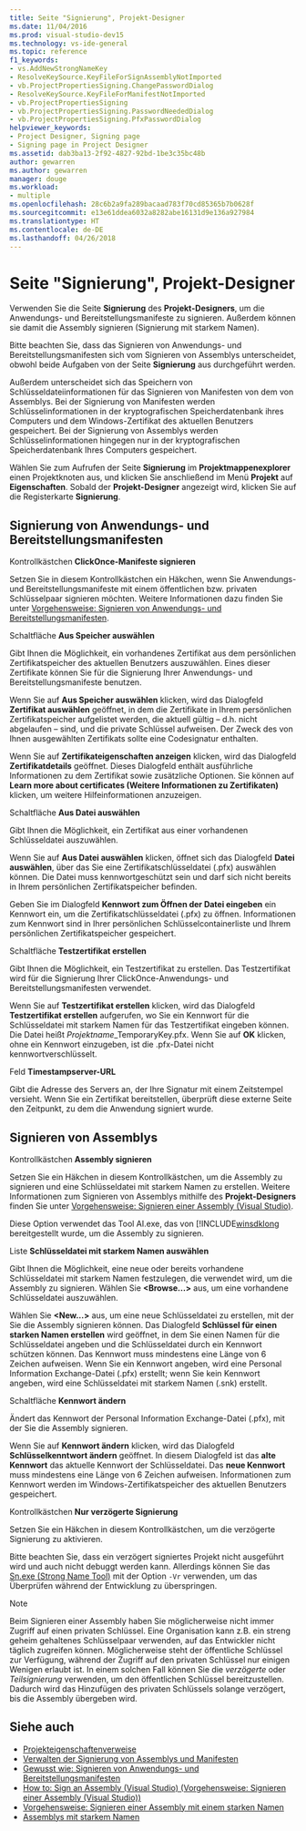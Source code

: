 ```yaml
---
title: Seite "Signierung", Projekt-Designer
ms.date: 11/04/2016
ms.prod: visual-studio-dev15
ms.technology: vs-ide-general
ms.topic: reference
f1_keywords:
- vs.AddNewStrongNameKey
- ResolveKeySource.KeyFileForSignAssemblyNotImported
- vb.ProjectPropertiesSigning.ChangePasswordDialog
- ResolveKeySource.KeyFileForManifestNotImported
- vb.ProjectPropertiesSigning
- vb.ProjectPropertiesSigning.PasswordNeededDialog
- vb.ProjectPropertiesSigning.PfxPasswordDialog
helpviewer_keywords:
- Project Designer, Signing page
- Signing page in Project Designer
ms.assetid: dab3ba13-2f92-4827-92bd-1be3c35bc48b
author: gewarren
ms.author: gewarren
manager: douge
ms.workload:
- multiple
ms.openlocfilehash: 28c6b2a9fa289bacaad783f70cd85365b7b0628f
ms.sourcegitcommit: e13e61ddea6032a8282abe16131d9e136a927984
ms.translationtype: HT
ms.contentlocale: de-DE
ms.lasthandoff: 04/26/2018
---
```

# <a name="signing-page-project-designer"></a>Seite "Signierung", Projekt-Designer
Verwenden Sie die Seite **Signierung** des **Projekt-Designers**, um die Anwendungs- und Bereitstellungsmanifeste zu signieren. Außerdem können sie damit die Assembly signieren (Signierung mit starkem Namen).

 Bitte beachten Sie, dass das Signieren von Anwendungs- und Bereitstellungsmanifesten sich vom Signieren von Assemblys unterscheidet, obwohl beide Aufgaben von der Seite **Signierung** aus durchgeführt werden.

 Außerdem unterscheidet sich das Speichern von Schlüsseldateiinformationen für das Signieren von Manifesten von dem von Assemblys. Bei der Signierung von Manifesten werden Schlüsselinformationen in der kryptografischen Speicherdatenbank ihres Computers und dem Windows-Zertifikat des aktuellen Benutzers gespeichert. Bei der Signierung von Assemblys werden Schlüsselinformationen hingegen nur in der kryptografischen Speicherdatenbank Ihres Computers gespeichert.

 Wählen Sie zum Aufrufen der Seite **Signierung** im **Projektmappenexplorer** einen Projektknoten aus, und klicken Sie anschließend im Menü **Projekt** auf **Eigenschaften**. Sobald der **Projekt-Designer** angezeigt wird, klicken Sie auf die Registerkarte **Signierung**.

## <a name="application-and-deployment-manifest-signing"></a>Signierung von Anwendungs- und Bereitstellungsmanifesten
 Kontrollkästchen **ClickOnce-Manifeste signieren**

 Setzen Sie in diesem Kontrollkästchen ein Häkchen, wenn Sie Anwendungs- und Bereitstellungsmanifeste mit einem öffentlichen bzw. privaten Schlüsselpaar signieren möchten. Weitere Informationen dazu finden Sie unter [Vorgehensweise: Signieren von Anwendungs- und Bereitstellungsmanifesten](../../ide/how-to-sign-application-and-deployment-manifests.md).

 Schaltfläche **Aus Speicher auswählen**

 Gibt Ihnen die Möglichkeit, ein vorhandenes Zertifikat aus dem persönlichen Zertifikatspeicher des aktuellen Benutzers auszuwählen. Eines dieser Zertifikate können Sie für die Signierung Ihrer Anwendungs- und Bereitstellungsmanifeste benutzen.

 Wenn Sie auf **Aus Speicher auswählen** klicken, wird das Dialogfeld **Zertifikat auswählen** geöffnet, in dem die Zertifikate in Ihrem persönlichen Zertifikatspeicher aufgelistet werden, die aktuell gültig – d.h. nicht abgelaufen – sind, und die private Schlüssel aufweisen. Der Zweck des von Ihnen ausgewählten Zertifikats sollte eine Codesignatur enthalten.

 Wenn Sie auf **Zertifikateigenschaften anzeigen** klicken, wird das Dialogfeld **Zertifikatdetails** geöffnet. Dieses Dialogfeld enthält ausführliche Informationen zu dem Zertifikat sowie zusätzliche Optionen. Sie können auf **Learn more about certificates (Weitere Informationen zu Zertifikaten)** klicken, um weitere Hilfeinformationen anzuzeigen.

 Schaltfläche **Aus Datei auswählen**

 Gibt Ihnen die Möglichkeit, ein Zertifikat aus einer vorhandenen Schlüsseldatei auszuwählen.

 Wenn Sie auf **Aus Datei auswählen** klicken, öffnet sich das Dialogfeld **Datei auswählen**, über das Sie eine Zertifikatschlüsseldatei (.pfx) auswählen können. Die Datei muss kennwortgeschützt sein und darf sich nicht bereits in Ihrem persönlichen Zertifikatspeicher befinden.

 Geben Sie im Dialogfeld **Kennwort zum Öffnen der Datei eingeben** ein Kennwort ein, um die Zertifikatschlüsseldatei (.pfx) zu öffnen. Informationen zum Kennwort sind in Ihrer persönlichen Schlüsselcontainerliste und Ihrem persönlichen Zertifikatspeicher gespeichert.

 Schaltfläche **Testzertifikat erstellen**

 Gibt Ihnen die Möglichkeit, ein Testzertifikat zu erstellen. Das Testzertifikat wird für die Signierung Ihrer ClickOnce-Anwendungs- und Bereitstellungsmanifesten verwendet.

 Wenn Sie auf **Testzertifikat erstellen** klicken, wird das Dialogfeld **Testzertifikat erstellen** aufgerufen, wo Sie ein Kennwort für die Schlüsseldatei mit starkem Namen für das Testzertifikat eingeben können. Die Datei heißt *Projektname*_TemporaryKey.pfx. Wenn Sie auf **OK** klicken, ohne ein Kennwort einzugeben, ist die .pfx-Datei nicht kennwortverschlüsselt.

 Feld **Timestampserver-URL**

 Gibt die Adresse des Servers an, der Ihre Signatur mit einem Zeitstempel versieht. Wenn Sie ein Zertifikat bereitstellen, überprüft diese externe Seite den Zeitpunkt, zu dem die Anwendung signiert wurde.

## <a name="assembly-signing"></a>Signieren von Assemblys
 Kontrollkästchen **Assembly signieren**

 Setzen Sie ein Häkchen in diesem Kontrollkästchen, um die Assembly zu signieren und eine Schlüsseldatei mit starkem Namen zu erstellen. Weitere Informationen zum Signieren von Assemblys mithilfe des **Projekt-Designers** finden Sie unter [Vorgehensweise: Signieren einer Assembly (Visual Studio)](../managing-assembly-and-manifest-signing.md#how-to-sign-an-assembly-in-visual-studio).

 Diese Option verwendet das Tool AI.exe, das von [!INCLUDE[winsdklong](/dotnet/framework/app-domains/how-to-sign-an-assembly-with-a-strong-name) bereitgestellt wurde, um die Assembly zu signieren.

 Liste **Schlüsseldatei mit starkem Namen auswählen**

 Gibt Ihnen die Möglichkeit, eine neue oder bereits vorhandene Schlüsseldatei mit starkem Namen festzulegen, die verwendet wird, um die Assembly zu signieren. Wählen Sie **\<Browse...>** aus, um eine vorhandene Schlüsseldatei auszuwählen.

 Wählen Sie **\<New...>** aus, um eine neue Schlüsseldatei zu erstellen, mit der Sie die Assembly signieren können. Das Dialogfeld **Schlüssel für einen starken Namen erstellen** wird geöffnet, in dem Sie einen Namen für die Schlüsseldatei angeben und die Schlüsseldatei durch ein Kennwort schützen können. Das Kennwort muss mindestens eine Länge von 6 Zeichen aufweisen. Wenn Sie ein Kennwort angeben, wird eine Personal Information Exchange-Datei (.pfx) erstellt; wenn Sie kein Kennwort angeben, wird eine Schlüsseldatei mit starkem Namen (.snk) erstellt.

 Schaltfläche **Kennwort ändern**

 Ändert das Kennwort der Personal Information Exchange-Datei (.pfx), mit der Sie die Assembly signieren.

 Wenn Sie auf **Kennwort ändern** klicken, wird das Dialogfeld **Schlüsselkenntwort ändern** geöffnet. In diesem Dialogfeld ist das **alte Kennwort** das aktuelle Kennwort der Schlüsseldatei. Das **neue Kennwort** muss mindestens eine Länge von 6 Zeichen aufweisen. Informationen zum Kennwort werden im Windows-Zertifikatspeicher des aktuellen Benutzers gespeichert.

 Kontrollkästchen **Nur verzögerte Signierung**

 Setzen Sie ein Häkchen in diesem Kontrollkästchen, um die verzögerte Signierung zu aktivieren.

 Bitte beachten Sie, dass ein verzögert signiertes Projekt nicht ausgeführt wird und auch nicht debuggt werden kann. Allerdings können Sie das [Sn.exe (Strong Name Tool)](/dotnet/framework/tools/sn-exe-strong-name-tool) mit der Option `-Vr` verwenden, um das Überprüfen während der Entwicklung zu überspringen.

> [!NOTE]
> Beim Signieren einer Assembly haben Sie möglicherweise nicht immer Zugriff auf einen privaten Schlüssel. Eine Organisation kann z.B. ein streng geheim gehaltenes Schlüsselpaar verwenden, auf das Entwickler nicht täglich zugreifen können. Möglicherweise steht der öffentliche Schlüssel zur Verfügung, während der Zugriff auf den privaten Schlüssel nur einigen Wenigen erlaubt ist. In einem solchen Fall können Sie die *verzögerte* oder *Teilsignierung* verwenden, um den öffentlichen Schlüssel bereitzustellen. Dadurch wird das Hinzufügen des privaten Schlüssels solange verzögert, bis die Assembly übergeben wird.


## <a name="see-also"></a>Siehe auch

- [Projekteigenschaftenverweise](../../ide/reference/project-properties-reference.md)
- [Verwalten der Signierung von Assemblys und Manifesten](../../ide/managing-assembly-and-manifest-signing.md)
- [Gewusst wie: Signieren von Anwendungs- und Bereitstellungsmanifesten](../../ide/how-to-sign-application-and-deployment-manifests.md)
- [How to: Sign an Assembly (Visual Studio) (Vorgehensweise: Signieren einer Assembly (Visual Studio))](../managing-assembly-and-manifest-signing.md#how-to-sign-an-assembly-in-visual-studio)
- [Vorgehensweise: Signieren einer Assembly mit einem starken Namen](/dotnet/framework/app-domains/how-to-sign-an-assembly-with-a-strong-name)
- [Assemblys mit starkem Namen](/dotnet/framework/app-domains/strong-named-assemblies)